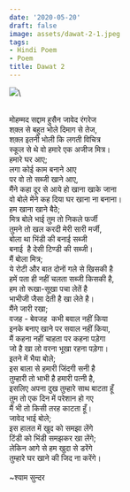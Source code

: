 ```yaml
---
date: '2020-05-20'
draft: false
image: assets/dawat-2-1.jpeg
tags:
- Hindi Poem
- Poem
title: Dawat 2
---
```

[![](https://media.istockphoto.com/id/1054319798/photo/group-of-happy-friends-having-breakfast-in-the-restaurant.jpg?b=1&s=170667a&w=0&k=20&c=hKFFwRlCivAJJ8-0YWLsZJjtTyMvwmB7xUoIaWvHKHg=)](https://media.istockphoto.com/id/1054319798/photo/group-of-happy-friends-having-breakfast-in-the-restaurant.jpg?b=1&s=170667a&w=0&k=20&c=hKFFwRlCivAJJ8-0YWLsZJjtTyMvwmB7xUoIaWvHKHg=)\
  
 \
मोहम्मद सद्दाम हुसैन जावेद रंगरेज\
शक़्ल से बहुत भोले दिमाग से तेज,\
शक़्ल इतनी भोली कि लगती विचित्र\
स्कूल से थे वो हमारे एक अजीज मित्र।\
हमारे घर आए;\
लगा कोई काम बनाने आए\
पर वो तो सब्जी खाने आए,\
मैंने कहा दूर से आये हो खाना खाके जाना\
वो बोले मेंने कह दिया घर खाना ना बनाना।\
हम खाना खाने बैठे;\
मित्र बोले भाई तुम तो निकले फर्जी\
तुमने तो खल करदी मेरी सारी मर्जी,\
बोला था भिंडी की बनाई सब्जी\
बनाई  है देसी टिण्डी की सब्जी।\
मैं बोला मित्र;\
ये रोटी और बात दोनों गले से खिसकी है \
हमें पता ही नहीं चलता सब्जी किसकी है, \
हम तो रूखा-सूखा पचा लेतें है\
भाभीजी जैसा देती है खा लेते है। \
मैंने जारी रखा;\
वजह - बेवजह  कभी बवाल नहीं किया \
इनके बनाए खाने पर सवाल नहीं किया, \
मैं कहना नहीं चाहता पर कहना पड़ेगा\
जो है खा लो वरना भूखा रहना पड़ेगा। \
इतने में भैया बोले;\
इस बाला से हमारी जिंदगी सनी है \
तुम्हारी तो भाभी है हमारी पत्नी है,\
इसलिए अपना दुख तुम्हारे साथ बाटता हूँ \
तुम तो एक दिन में परेशान हो गए \
मैं भी तो किसी तरह काटता हूँ। \
जावेद भाई बोले;\
इस हालत में खुद को समझा लेंगे\
टिंडी को भिंडी समझकर खा लेंगे;\
लेकिन आगे से हम खुदा से डरेंगे \
तुम्हारे घर खाने की जिद ना करेंगे। \
  \
~श्याम सुन्दर